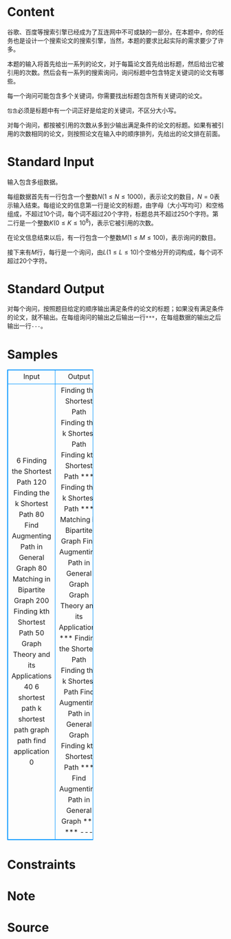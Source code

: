 
# Content

谷歌、百度等搜索引擎已经成为了互连网中不可或缺的一部分。在本题中，你的任务也是设计一个搜索论文的搜索引擎，当然，本题的要求比起实际的需求要少了许多。

本题的输入将首先给出一系列的论文，对于每篇论文首先给出标题，然后给出它被引用的次数。然后会有一系列的搜索询问，询问标题中包含特定关键词的论文有哪些。

每一个询问可能包含多个关键词，你需要找出标题包含所有关键词的论文。

`包含`必须是标题中有一个词正好是给定的关键词，不区分大小写。

对每个询问，都按被引用的次数从多到少输出满足条件的论文的标题。如果有被引用的次数相同的论文，则按照论文在输入中的顺序排列，先给出的论文排在前面。

# Standard Input

输入包含多组数据。

每组数据首先有一行包含一个整数$N$($1\leq N\leq 1000)$，表示论文的数目，$N=0$表示输入结束。每组论文的信息第一行是论文的标题，由字母（大小写均可）和空格组成，不超过$10$个词，每个词不超过$20$个字符，标题总共不超过$250$个字符。第二行是一个整数$K$($0\leq K\leq 10^8$)，表示它被引用的次数。

在论文信息结束以后，有一行包含一个整数$M$($1\leq M\leq 100$)，表示询问的数目。

接下来有$M$行，每行是一个询问，由$L$($1\leq L\leq 10$)个空格分开的词构成，每个词不超过$20$个字符。

# Standard Output

对每个询问，按照题目给定的顺序输出满足条件的论文的标题；如果没有满足条件的论文，就不输出。在每组询问的输出之后输出一行`***`，在每组数据的输出之后输出一行`---`。

# Samples

<style>
        table,table tr th, table tr td { border:1px solid #0094ff; }
        table { width: 200px; min-height: 25px; line-height: 25px; text-align: center; border-collapse: collapse;}   
    </style>
<table>
	<tr>
		<td>Input</td>
		<td>Output</td>
	</tr>
<tr><td>6
Finding the Shortest Path
120
Finding the k Shortest Path
80
Find Augmenting Path in General Graph
80
Matching in Bipartite Graph
200
Finding kth Shortest Path
50
Graph Theory and its Applications
40
6
shortest path
k shortest path
graph
path
find
application
0</td><td>Finding the Shortest Path
Finding the k Shortest Path
Finding kth Shortest Path
***
Finding the k Shortest Path
***
Matching in Bipartite Graph
Find Augmenting Path in General Graph
Graph Theory and its Applications
***
Finding the Shortest Path
Finding the k Shortest Path 
Find Augmenting Path in General Graph
Finding kth Shortest Path
***
Find Augmenting Path in General Graph
***
***
---</td></tr></table>


# Constraints



# Note



# Source


